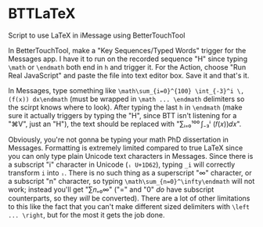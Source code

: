 # BTTLaTeX
Script to use LaTeX in iMessage using BetterTouchTool

In BetterTouchTool, make a "Key Sequences/Typed Words" trigger for the Messages app. I have it to run on the recorded sequence "H" since typing `\math` or `\endmath` both end in `h` and trigger it. For the Action, choose "Run Real JavaScript" and paste the file into text editor box. Save it and that's it.

In Messages, type something like `\math\sum_{i=0}^{100} \int_{-3}^i \, (f(x)) dx\endmath` (must be wrapped in `\math ... \endmath` delimiters so the scirpt knows where to look). After typing the last `h` in `\endmath` (make sure it actually triggers by typing the "H", since BTT isn't listening for a "⌘V", just an "H"), the text should be replaced with "∑ᵢ₌₀¹⁰⁰ ∫₋₃ⁱ  (𝑓(𝑥))𝑑𝑥".

Obviously, you're not gonna be typing your math PhD dissertation in Messages. Formatting is extremely limited compared to true LaTeX since you can only type plain Unicode text characters in Messages. Since there is a subscript "i" character in Unicode (`ᵢ U+1D62`), typing `_i` will correctly transform `i` into `ᵢ`. There is no such thing as a superscript "∞" character, or a subscript "n" character, so typing `\math\sum_{n=0}^\infty\endmath` will not work; instead you'll get "∑𝑛₌₀∞" ("=" and "0" *do* have subscript counterparts, so they *will* be converted). There are a lot of other limitations to this like the fact that you can't make different sized delimiters with `\left ... \right`, but for the most it gets the job done.
